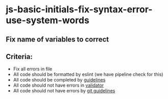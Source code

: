 # js-basic-initials-fix-syntax-error-use-system-words

## Fix name of variables to correct

## Criteria:

- Fix all errors in file
- All code should be formatted by eslint (we have pipeline check for this)
- All code should be completed by [guidelines](https://github.com/rammfall-code/guidelines/blob/main/JS.md)
- All code should not have errors in [validator](https://validator.w3.org/nu/)
- All code should not have errors by [git guidelines](https://github.com/rammfall-code/guidelines/blob/main/GIT.md)
